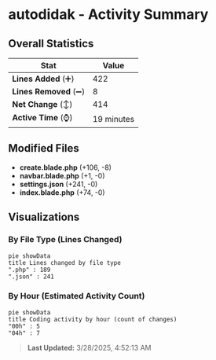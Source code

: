 # autodidak - Activity Summary 

## Overall Statistics

| Stat                   | Value                                                             |
| ---------------------- | ----------------------------------------------------------------- |
| **Lines Added** (➕)   | 422                                          |
| **Lines Removed** (➖) | 8                                        |
| **Net Change** (↕)    | 414                |
| **Active Time** (⌚)   | 19 minutes |


## Modified Files
- **create.blade.php** (+106, -8)
- **navbar.blade.php** (+1, -0)
- **settings.json** (+241, -0)
- **index.blade.php** (+74, -0)

## Visualizations

### By File Type (Lines Changed)

```mermaid
pie showData
title Lines changed by file type
".php" : 189
".json" : 241
```

### By Hour (Estimated Activity Count)

```mermaid
pie showData
title Coding activity by hour (count of changes)
"00h" : 5
"04h" : 7
```


> **Last Updated:** 3/28/2025, 4:52:13 AM